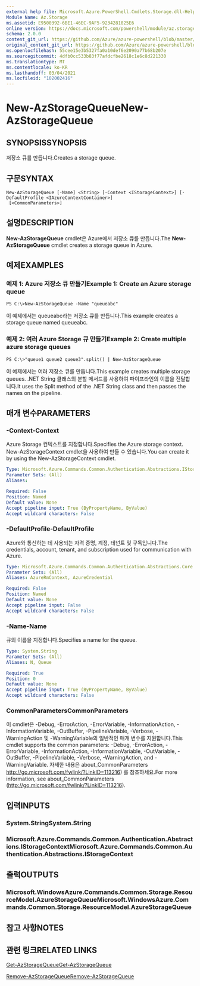 ```yaml
---
external help file: Microsoft.Azure.PowerShell.Cmdlets.Storage.dll-Help.xml
Module Name: Az.Storage
ms.assetid: E9500392-6BE1-46EC-9AF5-9234281025E6
online version: https://docs.microsoft.com/powershell/module/az.storage/new-azstoragequeue
schema: 2.0.0
content_git_url: https://github.com/Azure/azure-powershell/blob/master/src/Storage/Storage.Management/help/New-AzStorageQueue.md
original_content_git_url: https://github.com/Azure/azure-powershell/blob/master/src/Storage/Storage.Management/help/New-AzStorageQueue.md
ms.openlocfilehash: 55cee15e3b5327fa0a10def6e2090a77b68b207e
ms.sourcegitcommit: 4dfb0cc533b83f77afdcfbe2618c1e6c8d221330
ms.translationtype: MT
ms.contentlocale: ko-KR
ms.lasthandoff: 03/04/2021
ms.locfileid: "102002416"
---
```

# <span data-ttu-id="85f55-101">New-AzStorageQueue</span><span class="sxs-lookup"><span data-stu-id="85f55-101">New-AzStorageQueue</span></span>

## <span data-ttu-id="85f55-102">SYNOPSIS</span><span class="sxs-lookup"><span data-stu-id="85f55-102">SYNOPSIS</span></span>
<span data-ttu-id="85f55-103">저장소 큐를 만듭니다.</span><span class="sxs-lookup"><span data-stu-id="85f55-103">Creates a storage queue.</span></span>

## <span data-ttu-id="85f55-104">구문</span><span class="sxs-lookup"><span data-stu-id="85f55-104">SYNTAX</span></span>

```
New-AzStorageQueue [-Name] <String> [-Context <IStorageContext>] [-DefaultProfile <IAzureContextContainer>]
 [<CommonParameters>]
```

## <span data-ttu-id="85f55-105">설명</span><span class="sxs-lookup"><span data-stu-id="85f55-105">DESCRIPTION</span></span>
<span data-ttu-id="85f55-106">**New-AzStorageQueue** cmdlet은 Azure에서 저장소 큐를 만듭니다.</span><span class="sxs-lookup"><span data-stu-id="85f55-106">The **New-AzStorageQueue** cmdlet creates a storage queue in Azure.</span></span>

## <span data-ttu-id="85f55-107">예제</span><span class="sxs-lookup"><span data-stu-id="85f55-107">EXAMPLES</span></span>

### <span data-ttu-id="85f55-108">예제 1: Azure 저장소 큐 만들기</span><span class="sxs-lookup"><span data-stu-id="85f55-108">Example 1: Create an Azure storage queue</span></span>
```
PS C:\>New-AzStorageQueue -Name "queueabc"
```

<span data-ttu-id="85f55-109">이 예제에서는 queueabc라는 저장소 큐를 만듭니다.</span><span class="sxs-lookup"><span data-stu-id="85f55-109">This example creates a storage queue named queueabc.</span></span>

### <span data-ttu-id="85f55-110">예제 2: 여러 Azure Storage 큐 만들기</span><span class="sxs-lookup"><span data-stu-id="85f55-110">Example 2: Create multiple azure storage queues</span></span>
```
PS C:\>"queue1 queue2 queue3".split() | New-AzStorageQueue
```

<span data-ttu-id="85f55-111">이 예제에서는 여러 저장소 큐를 만듭니다.</span><span class="sxs-lookup"><span data-stu-id="85f55-111">This example creates multiple storage queues.</span></span>
<span data-ttu-id="85f55-112">.NET String 클래스의 분할 메서드를 사용하여 파이프라인의 이름을 전달합니다.</span><span class="sxs-lookup"><span data-stu-id="85f55-112">It uses the Split method of the .NET String class and then passes the names on the pipeline.</span></span>

## <span data-ttu-id="85f55-113">매개 변수</span><span class="sxs-lookup"><span data-stu-id="85f55-113">PARAMETERS</span></span>

### <span data-ttu-id="85f55-114">-Context</span><span class="sxs-lookup"><span data-stu-id="85f55-114">-Context</span></span>
<span data-ttu-id="85f55-115">Azure Storage 컨텍스트를 지정합니다.</span><span class="sxs-lookup"><span data-stu-id="85f55-115">Specifies the Azure storage context.</span></span>
<span data-ttu-id="85f55-116">New-AzStorageContext cmdlet을 사용하여 만들 수 있습니다.</span><span class="sxs-lookup"><span data-stu-id="85f55-116">You can create it by using the New-AzStorageContext cmdlet.</span></span>

```yaml
Type: Microsoft.Azure.Commands.Common.Authentication.Abstractions.IStorageContext
Parameter Sets: (All)
Aliases:

Required: False
Position: Named
Default value: None
Accept pipeline input: True (ByPropertyName, ByValue)
Accept wildcard characters: False
```

### <span data-ttu-id="85f55-117">-DefaultProfile</span><span class="sxs-lookup"><span data-stu-id="85f55-117">-DefaultProfile</span></span>
<span data-ttu-id="85f55-118">Azure와 통신하는 데 사용되는 자격 증명, 계정, 테넌트 및 구독입니다.</span><span class="sxs-lookup"><span data-stu-id="85f55-118">The credentials, account, tenant, and subscription used for communication with Azure.</span></span>

```yaml
Type: Microsoft.Azure.Commands.Common.Authentication.Abstractions.Core.IAzureContextContainer
Parameter Sets: (All)
Aliases: AzureRmContext, AzureCredential

Required: False
Position: Named
Default value: None
Accept pipeline input: False
Accept wildcard characters: False
```

### <span data-ttu-id="85f55-119">-Name</span><span class="sxs-lookup"><span data-stu-id="85f55-119">-Name</span></span>
<span data-ttu-id="85f55-120">큐의 이름을 지정합니다.</span><span class="sxs-lookup"><span data-stu-id="85f55-120">Specifies a name for the queue.</span></span>

```yaml
Type: System.String
Parameter Sets: (All)
Aliases: N, Queue

Required: True
Position: 0
Default value: None
Accept pipeline input: True (ByPropertyName, ByValue)
Accept wildcard characters: False
```

### <span data-ttu-id="85f55-121">CommonParameters</span><span class="sxs-lookup"><span data-stu-id="85f55-121">CommonParameters</span></span>
<span data-ttu-id="85f55-122">이 cmdlet은 -Debug, -ErrorAction, -ErrorVariable, -InformationAction, -InformationVariable, -OutBuffer, -PipelineVariable, -Verbose, -WarningAction 및 -WarningVariable의 일반적인 매개 변수를 지원합니다.</span><span class="sxs-lookup"><span data-stu-id="85f55-122">This cmdlet supports the common parameters: -Debug, -ErrorAction, -ErrorVariable, -InformationAction, -InformationVariable, -OutVariable, -OutBuffer, -PipelineVariable, -Verbose, -WarningAction, and -WarningVariable.</span></span> <span data-ttu-id="85f55-123">자세한 내용은 about_CommonParameters http://go.microsoft.com/fwlink/?LinkID=113216) 를 참조하세요.</span><span class="sxs-lookup"><span data-stu-id="85f55-123">For more information, see about_CommonParameters (http://go.microsoft.com/fwlink/?LinkID=113216).</span></span>

## <span data-ttu-id="85f55-124">입력</span><span class="sxs-lookup"><span data-stu-id="85f55-124">INPUTS</span></span>

### <span data-ttu-id="85f55-125">System.String</span><span class="sxs-lookup"><span data-stu-id="85f55-125">System.String</span></span>

### <span data-ttu-id="85f55-126">Microsoft.Azure.Commands.Common.Authentication.Abstractions.IStorageContext</span><span class="sxs-lookup"><span data-stu-id="85f55-126">Microsoft.Azure.Commands.Common.Authentication.Abstractions.IStorageContext</span></span>

## <span data-ttu-id="85f55-127">출력</span><span class="sxs-lookup"><span data-stu-id="85f55-127">OUTPUTS</span></span>

### <span data-ttu-id="85f55-128">Microsoft.WindowsAzure.Commands.Common.Storage.ResourceModel.AzureStorageQueue</span><span class="sxs-lookup"><span data-stu-id="85f55-128">Microsoft.WindowsAzure.Commands.Common.Storage.ResourceModel.AzureStorageQueue</span></span>

## <span data-ttu-id="85f55-129">참고 사항</span><span class="sxs-lookup"><span data-stu-id="85f55-129">NOTES</span></span>

## <span data-ttu-id="85f55-130">관련 링크</span><span class="sxs-lookup"><span data-stu-id="85f55-130">RELATED LINKS</span></span>

[<span data-ttu-id="85f55-131">Get-AzStorageQueue</span><span class="sxs-lookup"><span data-stu-id="85f55-131">Get-AzStorageQueue</span></span>](./Get-AzStorageQueue.md)

[<span data-ttu-id="85f55-132">Remove-AzStorageQueue</span><span class="sxs-lookup"><span data-stu-id="85f55-132">Remove-AzStorageQueue</span></span>](./Remove-AzStorageQueue.md)


